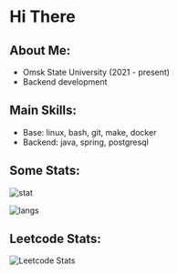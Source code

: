 # Hi There

## About Me:
- Omsk State University (2021 - present)
- Backend development

## Main Skills:
- Base: linux, bash, git, make, docker
- Backend: java, spring, postgresql

## Some Stats:
![stat](https://github-readme-stats.vercel.app/api?username=ruska112x&show_icons=true&theme=gruvbox)

![langs](https://github-readme-stats.vercel.app/api/top-langs/?username=ruska112x&layout=compact&theme=gruvbox)

## Leetcode Stats:
![Leetcode Stats](https://leetcard.jacoblin.cool/ruska112?ext=heatmap)

